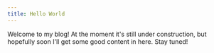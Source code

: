 ```yaml
---
title: Hello World
---
```

Welcome to my blog! At the moment it's still under construction, but hopefully soon I'll get some good content in here. Stay tuned!